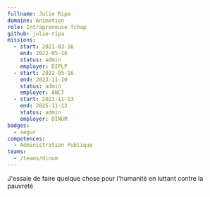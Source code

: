 ```yaml
---
fullname: Julie Ripa
domaine: Animation
role: Intrapreneuse Tchap
github: julie-ripa
missions:
  - start: 2021-03-16
    end: 2022-05-16
    status: admin
    employer: DIPLP
  - start: 2022-05-16
    end: 2023-11-10
    status: admin
    employer: ANCT
  - start: 2023-11-13
    end: 2025-11-13
    status: admin
    employer: DINUM
badges:
  - segur
competences:
  - Administration Publique
teams:
  - /teams/dinum
---
```

J'essaie de faire quelque chose pour l'humanité en luttant contre la pauvreté
